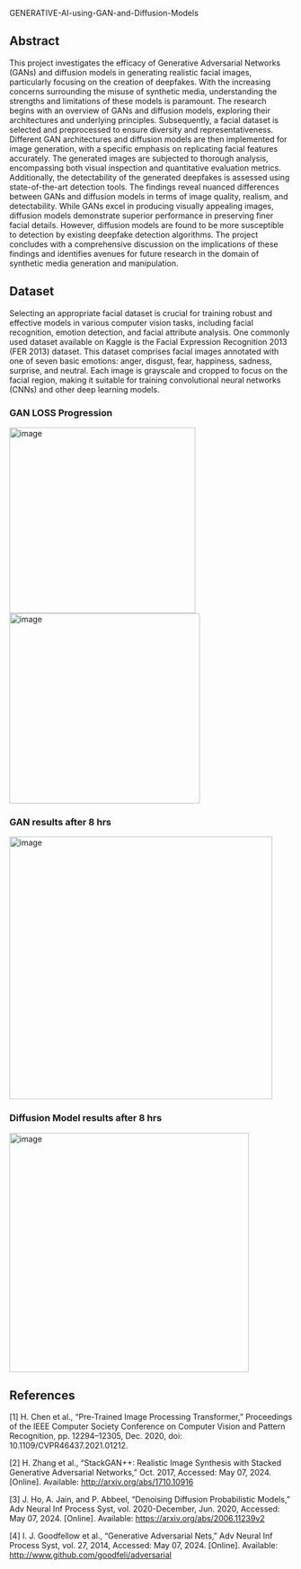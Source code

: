  GENERATIVE-AI-using-GAN-and-Diffusion-Models

## Abstract
This project investigates the efficacy of Generative Adversarial Networks (GANs) and diffusion models in generating realistic facial images, particularly focusing on the creation of deepfakes. With the increasing concerns surrounding the misuse of synthetic media, understanding the strengths and limitations of these models is paramount. The research begins with an overview of GANs and diffusion models, exploring their architectures and underlying principles. Subsequently, a facial dataset is selected and preprocessed to ensure diversity and representativeness. Different GAN architectures and diffusion models are then implemented for image generation, with a specific emphasis on replicating facial features accurately. The generated images are subjected to thorough analysis, encompassing both visual inspection and quantitative evaluation metrics. Additionally, the detectability of the generated deepfakes is assessed using state-of-the-art detection tools. The findings reveal nuanced differences between GANs and diffusion models in terms of image quality, realism, and detectability. While GANs excel in producing visually appealing images, diffusion models demonstrate superior performance in preserving finer facial details. However, diffusion models are found to be more susceptible to detection by existing deepfake detection algorithms. The project concludes with a comprehensive discussion on the implications of these findings and identifies avenues for future research in the domain of synthetic media generation and manipulation.

## Dataset
Selecting an appropriate facial dataset is crucial for training robust and effective models in various computer vision tasks, including facial recognition, emotion detection, and facial attribute analysis. One commonly used dataset available on Kaggle is the Facial Expression Recognition 2013 (FER 2013) dataset. This dataset comprises facial images annotated with one of seven basic emotions: anger, disgust, fear, happiness, sadness, surprise, and neutral. Each image is grayscale and cropped to focus on the facial region, making it suitable for training convolutional neural networks (CNNs) and other deep learning models.

### GAN LOSS Progression
<img width="331" alt="image" src="https://github.com/BHARATH077/GENERATIVE-AI-using-GAN-and-Diffusion-Models/assets/102033875/d9f78305-77d5-417e-a802-cce0e2ab0e9d">
<img width="339" alt="image" src="https://github.com/BHARATH077/GENERATIVE-AI-using-GAN-and-Diffusion-Models/assets/102033875/ed01a09c-dc8f-4c1f-b043-5805ae886857">

### GAN results after 8 hrs
<img width="468" alt="image" src="https://github.com/BHARATH077/GENERATIVE-AI-using-GAN-and-Diffusion-Models/assets/102033875/f33c22bc-b780-4f58-aae0-f7e4d7b2323e">

### Diffusion Model results after 8 hrs
<img width="426" alt="image" src="https://github.com/BHARATH077/GENERATIVE-AI-using-GAN-and-Diffusion-Models/assets/102033875/ff4b700b-80d5-46a3-9a73-635a660214ea">


## References
[1]	H. Chen et al., “Pre-Trained Image Processing Transformer,” Proceedings of the IEEE Computer Society Conference on Computer Vision and Pattern Recognition, pp. 12294–12305, Dec. 2020, doi: 10.1109/CVPR46437.2021.01212.

[2]	H. Zhang et al., “StackGAN++: Realistic Image Synthesis with Stacked Generative Adversarial Networks,” Oct. 2017, Accessed: May 07, 2024. [Online]. Available: http://arxiv.org/abs/1710.10916

[3]	J. Ho, A. Jain, and P. Abbeel, “Denoising Diffusion Probabilistic Models,” Adv Neural Inf Process Syst, vol. 2020-December, Jun. 2020, Accessed: May 07, 2024. [Online]. Available: https://arxiv.org/abs/2006.11239v2

[4]	I. J. Goodfellow et al., “Generative Adversarial Nets,” Adv Neural Inf Process Syst, vol. 27, 2014, Accessed: May 07, 2024. [Online]. Available: http://www.github.com/goodfeli/adversarial
